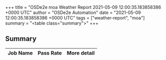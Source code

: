 +++
title = "OSDe2e moa Weather Report 2021-05-09 12:00:35.183858386 +0000 UTC"
author = "OSDe2e Automation"
date = "2021-05-09 12:00:35.183858386 +0000 UTC"
tags = ["weather-report", "moa"]
summary = "<table class=\"summary\"></table>"
+++
## Summary

| Job Name | Pass Rate | More detail |
|----------|-----------|-------------|



